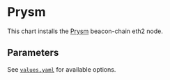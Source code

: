 # Prysm

This chart installs the [Prysm](https://prylabs.network/) beacon-chain eth2 node.

## Parameters

See [`values.yaml`](./values.yaml) for available options.

